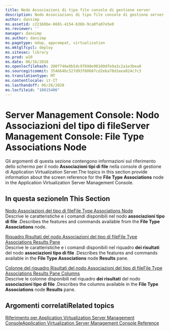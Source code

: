 ```yaml
---
title: Nodo Associazioni di tipo file console di gestione server
description: Nodo Associazioni di tipo file console di gestione server
author: dansimp
ms.assetid: c22168be-6601-4154-b36b-9ca0fa87e5e0
ms.reviewer: ''
manager: dansimp
ms.author: dansimp
ms.pagetype: mdop, appcompat, virtualization
ms.mktglfcycl: deploy
ms.sitesec: library
ms.prod: w10
ms.date: 06/16/2016
ms.openlocfilehash: 200f746e8b5dc97698e90109dfe9a3c2a1e3bea8
ms.sourcegitcommit: 354664bc527d93f80687cd2eba70d1eea024c7c3
ms.translationtype: MT
ms.contentlocale: it-IT
ms.lasthandoff: 06/26/2020
ms.locfileid: "10815406"
---
```

# <span data-ttu-id="7ebd1-103">Server Management Console: Nodo Associazioni del tipo di file</span><span class="sxs-lookup"><span data-stu-id="7ebd1-103">Server Management Console: File Type Associations Node</span></span>


<span data-ttu-id="7ebd1-104">Gli argomenti di questa sezione contengono informazioni sul riferimento dello schermo per il nodo **Associazioni tipi di file** nella console di gestione di Application Virtualization Server.</span><span class="sxs-lookup"><span data-stu-id="7ebd1-104">The topics in this section provide information about the screen reference for the **File Type Associations** node in the Application Virtualization Server Management Console.</span></span>

## <span data-ttu-id="7ebd1-105">In questa sezione</span><span class="sxs-lookup"><span data-stu-id="7ebd1-105">In This Section</span></span>


<a href="" id="file-type-associations-node"></a>[<span data-ttu-id="7ebd1-106">Nodo Associazioni del tipo di file</span><span class="sxs-lookup"><span data-stu-id="7ebd1-106">File Type Associations Node</span></span>](file-type-associations-node.md)  
<span data-ttu-id="7ebd1-107">Descrive le caratteristiche e i comandi disponibili nel nodo **associazioni tipo di file** .</span><span class="sxs-lookup"><span data-stu-id="7ebd1-107">Describes the features and commands available from the **File Type Associations** node.</span></span>

<a href="" id="file-type-associations-results-pane"></a>[<span data-ttu-id="7ebd1-108">Riquadro Risultati del nodo Associazioni del tipo di file</span><span class="sxs-lookup"><span data-stu-id="7ebd1-108">File Type Associations Results Pane</span></span>](file-type-associations-results-pane.md)  
<span data-ttu-id="7ebd1-109">Descrive le caratteristiche e i comandi disponibili nel riquadro **dei risultati** del nodo **associazioni tipo di file** .</span><span class="sxs-lookup"><span data-stu-id="7ebd1-109">Describes the features and commands available in the **File Type Associations** node **Results** pane.</span></span>

<a href="" id="file-type-associations-results-pane-columns"></a>[<span data-ttu-id="7ebd1-110">Colonne del riquadro Risultati del nodo Associazioni del tipo di file</span><span class="sxs-lookup"><span data-stu-id="7ebd1-110">File Type Associations Results Pane Columns</span></span>](file-type-associations-results-pane-columns.md)  
<span data-ttu-id="7ebd1-111">Descrive le colonne disponibili nel riquadro **dei risultati** del nodo **associazioni tipo di file** .</span><span class="sxs-lookup"><span data-stu-id="7ebd1-111">Describes the columns available in the **File Type Associations** node **Results** pane.</span></span>

## <span data-ttu-id="7ebd1-112">Argomenti correlati</span><span class="sxs-lookup"><span data-stu-id="7ebd1-112">Related topics</span></span>


[<span data-ttu-id="7ebd1-113">Riferimento per Application Virtualization Server Management Console</span><span class="sxs-lookup"><span data-stu-id="7ebd1-113">Application Virtualization Server Management Console Reference</span></span>](application-virtualization-server-management-console-reference.md)

 

 





